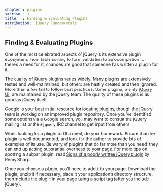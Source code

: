 ```yaml
---
chapter : plugins
section : 3
title   : Finding & Evaluating Plugins
attribution:  jQuery Fundamentals
---
```

## Finding &amp; Evaluating Plugins

One of the most celebrated
aspects of jQuery is its extensive plugin ecosystem.  From table sorting
to form validation to autocompletion ... if there’s a need for it, chances are
good that someone has written a plugin for it.

The quality of jQuery plugins varies widely.  Many plugins are extensively
tested and well-maintained, but others are hastily created and then ignored.
More than a few fail to follow best practices. Some plugins, mainly 
[jQuery UI](http://jqueryui.com/), are maintained by the jQuery team. The 
quality of these plugins is as good as jQuery itself.

Google is your best initial resource for locating plugins, though the jQuery
team is working on an improved plugin repository.  Once you’ve identified some
options via a Google search, you may want to consult the jQuery mailing list or
the `#jquery` IRC channel to get input from others.

When looking for a plugin to fill a need, do your homework.  Ensure that the
plugin is well-documented, and look for the author to provide lots of examples
of its use. Be wary of plugins that do far more than you need; they can end up
adding substantial overhead to your page.  For more tips on spotting a subpar
plugin, read [Signs of a poorly written jQuery
plugin](http://remysharp.com/2010/06/03/signs-of-a-poorly-written-jquery-plugin/)
by Remy Sharp.

Once you choose a plugin, you’ll need to add it to your page.  Download the
plugin, unzip it if necessary, place it your application’s directory structure,
then include the plugin in your page using a script tag (after you include
jQuery).
